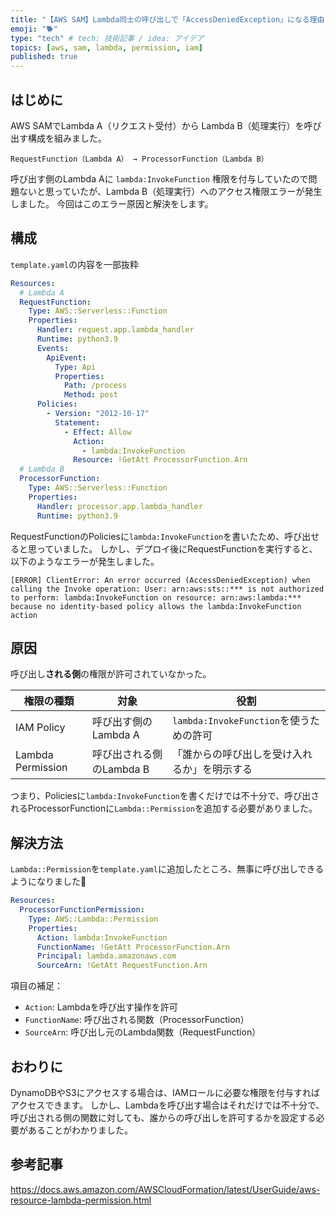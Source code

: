 ```yaml
---
title: "【AWS SAM】Lambda同士の呼び出しで「AccessDeniedException」になる理由と対処法"
emoji: "🐕"
type: "tech" # tech: 技術記事 / idea: アイデア
topics: [aws, sam, lambda, permission, iam]
published: true
---
```


## はじめに

AWS SAMでLambda A（リクエスト受付）から Lambda B（処理実行）を呼び出す構成を組みました。

```
RequestFunction（Lambda A） → ProcessorFunction（Lambda B）
```

呼び出す側のLambda Aに `lambda:InvokeFunction` 権限を付与していたので問題ないと思っていたが、Lambda B（処理実行）へのアクセス権限エラーが発生しました。
今回はこのエラー原因と解決をします。

## 構成

`template.yaml`の内容を一部抜粋

```yaml
Resources:
  # Lambda A
  RequestFunction:
    Type: AWS::Serverless::Function
    Properties:
      Handler: request.app.lambda_handler
      Runtime: python3.9
      Events:
        ApiEvent:
          Type: Api
          Properties:
            Path: /process
            Method: post
      Policies:
        - Version: "2012-10-17"
          Statement:
            - Effect: Allow
              Action:
                - lambda:InvokeFunction
              Resource: !GetAtt ProcessorFunction.Arn
  # Lambda B
  ProcessorFunction:
    Type: AWS::Serverless::Function
    Properties:
      Handler: processor.app.lambda_handler
      Runtime: python3.9
```

RequestFunctionのPoliciesに`lambda:InvokeFunction`を書いたため、呼び出せると思っていました。
しかし、デプロイ後にRequestFunctionを実行すると、以下のようなエラーが発生しました。
```
[ERROR] ClientError: An error occurred (AccessDeniedException) when calling the Invoke operation: User: arn:aws:sts::*** is not authorized to perform: lambda:InvokeFunction on resource: arn:aws:lambda:*** because no identity-based policy allows the lambda:InvokeFunction action
```

## 原因

呼び出し**される側**の権限が許可されていなかった。

| 権限の種類 | 対象 | 役割 |
| --- | --- | --- |
| IAM Policy | 呼び出す側のLambda A | `lambda:InvokeFunction`を使うための許可 |
| Lambda Permission | 呼び出される側のLambda B | 「誰からの呼び出しを受け入れるか」を明示する |

つまり、Policiesに`lambda:InvokeFunction`を書くだけでは不十分で、呼び出されるProcessorFunctionに`Lambda::Permission`を追加する必要がありました。

## 解決方法

`Lambda::Permission`を`template.yaml`に追加したところ、無事に呼び出しできるようになりました🎉

```yaml
Resources:
  ProcessorFunctionPermission:
    Type: AWS::Lambda::Permission
    Properties:
      Action: lambda:InvokeFunction
      FunctionName: !GetAtt ProcessorFunction.Arn
      Principal: lambda.amazonaws.com
      SourceArn: !GetAtt RequestFunction.Arn
```

項目の補足：

- `Action`: Lambdaを呼び出す操作を許可
- `FunctionName`: 呼び出される関数（ProcessorFunction）
- `SourceArn`: 呼び出し元のLambda関数（RequestFunction）

## おわりに

DynamoDBやS3にアクセスする場合は、IAMロールに必要な権限を付与すればアクセスできます。
しかし、Lambdaを呼び出す場合はそれだけでは不十分で、呼び出される側の関数に対しても、誰からの呼び出しを許可するかを設定する必要があることがわかりました。

## 参考記事

https://docs.aws.amazon.com/AWSCloudFormation/latest/UserGuide/aws-resource-lambda-permission.html
